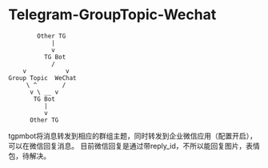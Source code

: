 # Telegram-GroupTopic-Wechat


```text
        Other TG
            |
            v
          TG Bot
            / 
    v           v
Group Topic  WeChat
     \ ^       /
      v \ __ v
       TG Bot
          |
          v
      Other TG
```

tgpmbot将消息转发到相应的群组主题，同时转发到企业微信应用（配置开启），可以在微信回复消息。
目前微信回复是通过带reply_id，不所以能回复图片，表情包，待解决。
